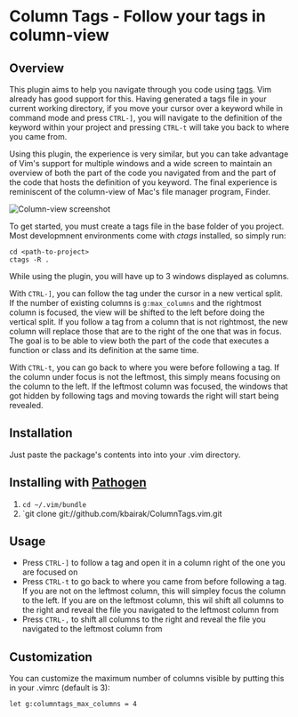 # Column Tags - Follow your tags in column-view

## Overview

This plugin aims to help you navigate through you code using
[tags](http://ctags.sourceforge.net/). Vim already has good support for this.
Having generated a tags file in your current working directory, if you move
your cursor over a keyword while in command mode and press `CTRL-]`, you will
navigate to the definition of the keyword within your project and pressing
`CTRL-t` will take you back to where you came from.

Using this plugin, the experience is very similar, but you can take advantage
of Vim's support for multiple windows and a wide screen to maintain an overview
of both the part of the code you navigated from and the part of the code that
hosts the definition of you keyword. The final experience is reminiscent of the
column-view of Mac's file manager program, Finder.

![Column-view screenshot](http://cdn.osxdaily.com/wp-content/uploads/2010/02/mac-os-x-finder-column-view.JPG)

To get started, you must create a tags file in the base folder of you project.
Most developmnent environments come with *ctags* installed, so simply run:

    cd <path-to-project>
    ctags -R .

While using the plugin, you will have up to 3 windows displayed as columns.

With `CTRL-]`, you can follow the tag under the cursor in a new vertical split.
If the number of existing columns is `g:max_columns` and the rightmost column
is focused, the view will be shifted to the left before doing the vertical
split. If you follow a tag from a column that is not rightmost, the new column
will replace those that are to the right of the one that was in focus. The goal
is to be able to view both the part of the code that executes a function or
class and its definition at the same time.

With `CTRL-t`, you can go back to where you were before following a tag. If the
column under focus is not the leftmost, this simply means focusing on the
column to the left. If the leftmost column was focused, the windows that got
hidden by following tags and moving towards the right will start being
revealed.


## Installation

Just paste the package's contents into into your .vim directory.


## Installing with [Pathogen](https://github.com/tpope/vim-pathogen)

1. `cd ~/.vim/bundle`
2. `git clone git://github.com/kbairak/ColumnTags.vim.git


## Usage

- Press `CTRL-]` to follow a tag and open it in a column right of the one you
  are focused on
- Press `CTRL-t` to go back to where you came from before following a tag. If
  you are not on the leftmost column, this will simpley focus the column to the
  left. If you are on the leftmost column, this wil shift all columns to the
  right and reveal the file you navigated to the leftmost column from
- Press `CTRL-,` to shift all columns to the right and reveal the file you
  navigated to the leftmost column from


## Customization

You can customize the maximum number of columns visible by putting this in your
.vimrc (default is 3):

    let g:columntags_max_columns = 4

